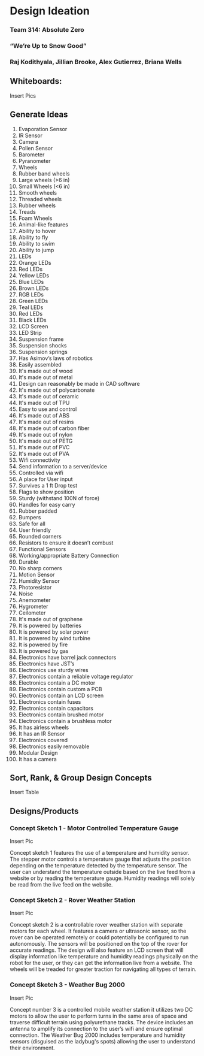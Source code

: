 # Design Ideation

### Team 314: Absolute Zero

### “We’re Up to Snow Good”

### Raj Kodithyala, Jillian Brooke, Alex Gutierrez, Briana Wells

## Whiteboards:

Insert Pics

## Generate Ideas

1. Evaporation Sensor
1. IR Sensor
1. Camera 
1. Pollen Sensor
1. Barometer
1. Pyranometer
1. Wheels
1. Rubber band wheels
2. Large wheels (>6 in)
3. Small Wheels (<6 in)
4. Smooth wheels
5. Threaded wheels
6. Rubber wheels
7. Treads
8. Foam Wheels
9. Animal-like features
10. Ability to hover
11. Ability to fly
12. Ability to swim
13. Ability to jump
14. LEDs
15. Orange LEDs
16. Red LEDs
17. Yellow LEDs
18. Blue LEDs
19. Brown LEDs
20. RGB LEDs
21. Green LEDs
22. Teal LEDs
23. Red LEDs
24. Black LEDs
25. LCD Screen
26. LED Strip
27. Suspension frame
28. Suspension shocks
29. Suspension springs
30. Has Asimov’s laws of robotics
31. Easily assembled
32. It's made out of wood
33. It's made out of metal
34. Design can reasonably be made in CAD software
35. It's made out of polycarbonate
36. It's made out of ceramic
37. It's made out of TPU
38. Easy to use and control
39. It's made out of ABS
40. It's made out of resins
41. It's made out of carbon fiber
42. It's made out of nylon
43. It's made out of PETG
44. It's made out of PVC
45. It's made out of PVA
46. Wifi connectivity
47. Send information to a server/device
48. Controlled via wifi
49. A place for User input
50. Survives a 1 ft Drop test
51. Flags to show position
52. Sturdy (withstand 100N of force)
53. Handles for easy carry
54. Rubber padded
55. Bumpers
56. Safe for all
57. User friendly
58. Rounded corners
59. Resistors to ensure it doesn’t combust
60. Functional Sensors
61. Working/appropriate Battery Connection
62. Durable
63. No sharp corners
64. Motion Sensor
65. Humidity Sensor
66. Photoresistor
67. Noise
68. Anemometer
69. Hygrometer
70. Ceilometer
71. It's made out of graphene
72. It is powered by batteries
73. It is powered by solar power
74. It is powered by wind turbine
75. It is powered by fire
76. It is powered by gas
77. Electronics have barrel jack connectors
78. Electronics have JST’s
79. Electronics use sturdy wires
80. Electronics contain a reliable voltage regulator
81. Electronics contain a DC motor
82. Electronics contain custom a PCB
83. Electronics contain an LCD screen
84. Electronics contain fuses
85. Electronics contain capacitors
86. Electronics contain brushed motor
87. Electronics contain a brushless motor
88. It has airless wheels
89. It has an IR Sensor
90. Electronics covered
91. Electronics easily removable
92. Modular Design
93. It has a camera

## Sort, Rank, & Group Design Concepts

Insert Table

## Designs/Products

### Concept Sketch 1 - Motor Controlled Temperature Gauge

Insert Pic

Concept sketch 1 features the use of a temperature and humidity sensor. The stepper motor controls a temperature gauge that adjusts the position depending on the temperature detected by the temperature sensor. The user can understand the temperature outside based on the live feed from a website or by reading the temperature gauge. Humidity readings will solely be read from the live feed on the website.

### Concept Sketch 2 - Rover Weather Station

Insert Pic

Concept sketch 2 is a controllable rover weather station with separate motors for each wheel. It features a camera or ultrasonic sensor, so the rover can be operated remotely or could potentially be configured to run autonomously. The sensors will be positioned on the top of the rover for accurate readings. The design will also feature an LCD screen that will display information like temperature and humidity readings physically on the robot for the user, or they can get the information live from a website. The wheels will be treaded for greater traction for navigating all types of terrain.

### Concept Sketch 3 - Weather Bug 2000

Insert Pic

Concept number 3 is a controlled mobile weather station it utilizes two DC motors to allow the user to perform turns in the same area of space and traverse difficult terrain using polyurethane tracks. The device includes an antenna to amplify its connection to the user’s wifi and ensure optimal connection. The Weather Bug 2000 includes temperature and humidity sensors (disguised as the ladybug's spots) allowing the user to understand their environment.


